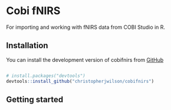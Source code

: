 Cobi fNIRS
================

For importing and working with fNIRS data from COBI Studio in R.

## Installation

You can install the development version of cobifnirs from [GitHub]()

``` r

# install.packages("devtools")
devtools::install_github("christopherjwilson/cobifnirs")
```

## Getting started
